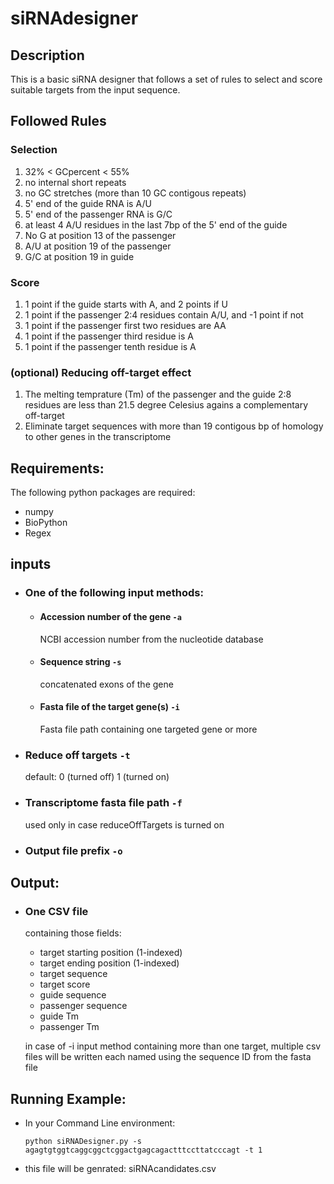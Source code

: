 # siRNAdesigner

## Description

This is a basic siRNA designer that follows a set of rules to select and score suitable targets from the input sequence.

## Followed Rules

### Selection

1. 32% < GCpercent < 55%
2. no internal short repeats
3. no GC stretches (more than 10 GC contigous repeats)
4. 5' end of the guide RNA is A/U
5. 5' end of the passenger RNA is G/C
6. at least 4 A/U residues in the last 7bp of the 5' end of the guide
7. No G at position 13 of the passenger
8. A/U at position 19 of the passenger
9. G/C at position 19 in guide

### Score

1. 1 point if the guide starts with A, and 2 points if U
2. 1 point if the passenger 2:4 residues contain A/U, and -1 point if not
3. 1 point if the passenger first two residues are AA
4. 1 point if the passenger third residue is A
5. 1 point if the passenger tenth residue is A

### (optional) Reducing off-target effect

1. The melting temprature (Tm) of the passenger and the guide 2:8 residues are less than 21.5 degree Celesius agains a complementary off-target
2. Eliminate target sequences with more than 19 contigous bp of homology to other genes in the transcriptome

## Requirements:

The following python packages are required:

- numpy
- BioPython
- Regex

## inputs

- ### One of the following input methods:
  - #### Accession number of the gene `-a`
    NCBI accession number from the nucleotide database
  - #### Sequence string `-s`
    concatenated exons of the gene
  - #### Fasta file of the target gene(s) `-i`
    Fasta file path containing one targeted gene or more
- ### Reduce off targets `-t`
  default: 0 (turned off)
  1 (turned on)
- ### Transcriptome fasta file path `-f`
  used only in case reduceOffTargets is turned on
- ### Output file prefix `-o`

## Output:

- ### One CSV file

  containing those fields:

  - target starting position (1-indexed)
  - target ending position (1-indexed)
  - target sequence
  - target score
  - guide sequence
  - passenger sequence
  - guide Tm
  - passenger Tm

  in case of -i input method containing more than one target, multiple csv files will be written each named using the sequence ID from the fasta file

## Running Example:

- In your Command Line environment:

      python siRNADesigner.py -s agagtgtggtcaggcggctcggactgagcagactttccttatcccagt -t 1

- this file will be genrated:
  siRNAcandidates.csv
